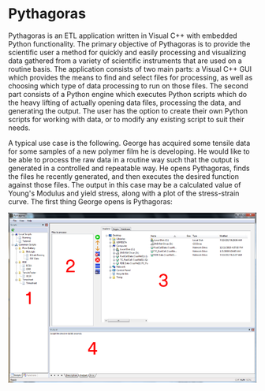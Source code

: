 # Pythagoras
Pythagoras is an ETL application written in Visual C++ with embedded Python functionality.  The primary objective of Pythagoras is to provide the scientific user a method for quickly and easily processing and visualizing data gathered from a variety of scientific instruments that are used on a routine basis.  The application consists of two main parts: a Visual C++ GUI which provides the means to find and select files for processing, as well as choosing which type of data processing to run on those files.  The second part consists of a Python engine which executes Python scripts which do the heavy lifting of actually opening data files, processing the data, and generating the output.  The user has the option to create their own Python scripts for working with data, or to modify any existing script to suit their needs.

A typical use case is the following.  George has acquired some tensile data for some samples of a new polymer film he is developing.  He would like to be able to process the raw data in a routine way such that the output is generated in a controlled and repeatable way.  He opens Pythagoras, finds the files he recently generated, and then executes the desired function against those files.  The output in this case may be a calculated value of Young's Modulus and yield stress, along with a plot of the stress-strain curve.  The first thing George opens is Pythagoras:

![Pythagoras main screen](/Documentation/Pythagoras.PNG)
